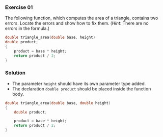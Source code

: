 ### Exercise 01

The following function, which computes the area of a triangle, contains two
errors. Locate the errors and show how to fix them. (_Hint_: There are no errors
in the formula.)

```c
double triangle_area(double base, height)
double product;
{
    product = base * height;
    return product / 2;
}
```

### Solution

- The parameter `height` should have its own parameter type added.
- The declaration `double product` should be placed inside the function body.

```c
double triangle_area(double base, double height)
{
    double product;

    product = base * height;
    return product / 2;
}
```
